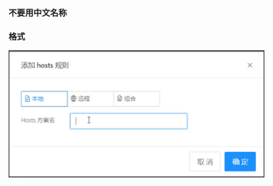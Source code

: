 ### 不要用中文名称


### 格式

![pic1](https://raw.githubusercontent.com/caseyu1989/pic/master/20190918100332_host_role.png)